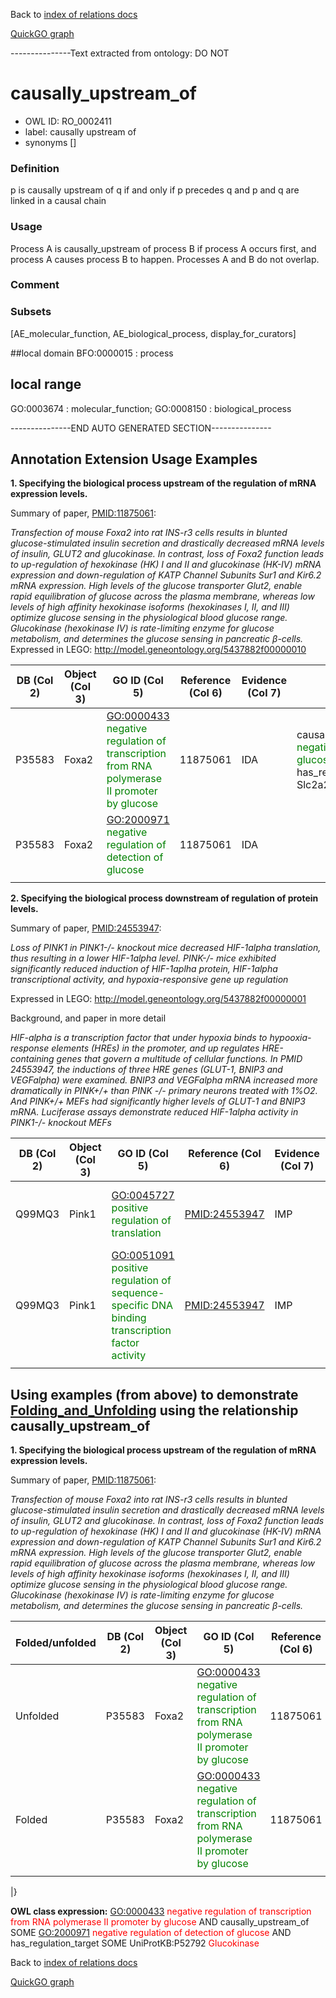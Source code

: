 Back to [index of relations docs](https://github.com/geneontology/annotation_extensions/tree/master/doc)

[QuickGO graph](http://www.ebi.ac.uk/QuickGO/AnnotationExtensionRelations.html)

---------------Text extracted from ontology: DO NOT

# causally_upstream_of
* OWL ID: RO_0002411
* label: causally upstream of
* synonyms
[]

### Definition
p is causally upstream of q if and only if p precedes q and p and q are linked in a causal chain

### Usage
Process A is causally_upstream of process B if process A occurs first, and process A causes process B to happen. Processes A and B do not overlap.

### Comment


### Subsets
[AE_molecular_function, AE_biological_process, display_for_curators]

##local domain
BFO:0000015 : process

## local range
GO:0003674 : molecular_function; GO:0008150 : biological_process

---------------END AUTO GENERATED SECTION---------------

Annotation Extension Usage Examples
-----------------------------------

**1. Specifying the biological process upstream of the regulation of mRNA expression levels.**

Summary of paper, [<PMID:11875061>](http://www.ncbi.nlm.nih.gov/pubmed/11875061):

*Transfection of mouse Foxa2 into rat INS-r3 cells results in blunted glucose-stimulated insulin secretion and drastically decreased mRNA levels of insulin, GLUT2 and glucokinase. In contrast, loss of Foxa2 function leads to up-regulation of hexokinase (HK) I and II and glucokinase (HK-IV) mRNA expression and down-regulation of KATP Channel Subunits Sur1 and Kir6.2 mRNA expression. High levels of the glucose transporter Glut2, enable rapid equilibration of glucose across the plasma membrane, whereas low levels of high affinity hexokinase isoforms (hexokinases I, II, and III) optimize glucose sensing in the physiological blood glucose range. Glucokinase (hexokinase IV) is rate-limiting enzyme for glucose metabolism, and determines the glucose sensing in pancreatic β-cells.* Expressed in LEGO: <http://model.geneontology.org/5437882f00000010>

| DB (Col 2) | Object (Col 3) | GO ID (Col 5)                                                                                                                  | Reference (Col 6) | Evidence (Col 7) | Extension (Col 16)                                                                                                                                                                                                                                                                                                                                                                                                      |
|------------|----------------|--------------------------------------------------------------------------------------------------------------------------------|-------------------|------------------|-------------------------------------------------------------------------------------------------------------------------------------------------------------------------------------------------------------------------------------------------------------------------------------------------------------------------------------------------------------------------------------------------------------------------|
| P35583     | Foxa2          | <GO:0000433> <span style="color:green"> negative regulation of transcription from RNA polymerase II promoter by glucose</span> | 11875061          | IDA              | causally\_upstream\_of <GO:2000971> <span style="color:green"> negative regulation of detection of glucose</span> has\_regulation\_target(UniProtKB:P14246 Slc2a2) <span style="color:green">Glut2</span>| causally\_upstream\_of <GO:2000971> <span style="color:green"> negative regulation of detection of glucose</span> has\_regulation\_target(UniProtKB:P52792 GCK) <span style="color:green">Glucokinase</span> |
| P35583     | Foxa2          | <GO:2000971> <span style="color:green"> negative regulation of detection of glucose</span>                                     | 11875061          | IDA              |                                                                                                                                                                                                                                                                                                                                                                                                                         |
||

**2. Specifying the biological process downstream of regulation of protein levels.**

Summary of paper, [<PMID:24553947>](http://www.ncbi.nlm.nih.gov/pubmed/24553947):

*Loss of PINK1 in PINK1-/- knockout mice decreased HIF-1alpha translation, thus resulting in a lower HIF-1alpha level. PINK-/- mice exhibited significantly reduced induction of HIF-1aplha protein, HIF-1alpha transcriptional activity, and hypoxia-responsive gene up regulation*

Expressed in LEGO: <http://model.geneontology.org/5437882f00000001>

Background, and paper in more detail

*HIF-alpha is a transcription factor that under hypoxia binds to hypooxia-response elements (HREs) in the promoter, and up regulates HRE-containing genes that govern a multitude of cellular functions. In PMID 24553947, the inductions of three HRE genes (GLUT-1, BNIP3 and VEGFalpha) were examined. BNIP3 and VEGFalpha mRNA increased more dramatically in PINK+/+ than PINK -/- primary neurons treated with 1%O2. And PINK+/+ MEFs had significantly higher levels of GLUT-1 and BNIP3 mRNA. Luciferase assays demonstrate reduced HIF-1alpha activity in PINK1-/- knockout MEFs*

| DB (Col 2) | Object (Col 3) | GO ID (Col 5)                                                                                                                    | Reference (Col 6) | Evidence (Col 7) | Extension (Col 16)                                                                                                                                                                                                                                 |
|------------|----------------|----------------------------------------------------------------------------------------------------------------------------------|-------------------|------------------|----------------------------------------------------------------------------------------------------------------------------------------------------------------------------------------------------------------------------------------------------|
| Q99MQ3     | Pink1          | <GO:0045727> <span style="color:green">positive regulation of translation</span>                                                 | <PMID:24553947>   | IMP              | causally\_upstream\_of <GO:0051091> <span style="color:green">positive regulation of sequence-specific DNA binding transcription factor activity</span> has\_regulation\_target(UniProtKB:Q61221 Hif1a) <span style="color:green">HIF1alpha</span> |
| Q99MQ3     | Pink1          | <GO:0051091> <span style="color:green">positive regulation of sequence-specific DNA binding transcription factor activity</span> | <PMID:24553947>   | IMP              | has\_regulation\_target(UniProtKB:Q61221 Hif1a)                                                                                                                                                                                                    |
||

Using examples (from above) to demonstrate [Folding\_and\_Unfolding](Folding_and_Unfolding "wikilink") using the relationship causally\_upstream\_of
----------------------------------------------------------------------------------------------------------------------------------------------------

 **1. Specifying the biological process upstream of the regulation of mRNA expression levels.**

Summary of paper, [<PMID:11875061>](http://www.ncbi.nlm.nih.gov/pubmed/11875061):

*Transfection of mouse Foxa2 into rat INS-r3 cells results in blunted glucose-stimulated insulin secretion and drastically decreased mRNA levels of insulin, GLUT2 and glucokinase. In contrast, loss of Foxa2 function leads to up-regulation of hexokinase (HK) I and II and glucokinase (HK-IV) mRNA expression and down-regulation of KATP Channel Subunits Sur1 and Kir6.2 mRNA expression. High levels of the glucose transporter Glut2, enable rapid equilibration of glucose across the plasma membrane, whereas low levels of high affinity hexokinase isoforms (hexokinases I, II, and III) optimize glucose sensing in the physiological blood glucose range. Glucokinase (hexokinase IV) is rate-limiting enzyme for glucose metabolism, and determines the glucose sensing in pancreatic β-cells.*

| Folded/unfolded | DB (Col 2) | Object (Col 3) | GO ID (Col 5)                                                                                                                  | Reference (Col 6) | Evidence (Col 7) | Extension (Col 16)                                                                                                                                                                                                                                                                                                                                                                                                      |
|-----------------|------------|----------------|--------------------------------------------------------------------------------------------------------------------------------|-------------------|------------------|-------------------------------------------------------------------------------------------------------------------------------------------------------------------------------------------------------------------------------------------------------------------------------------------------------------------------------------------------------------------------------------------------------------------------|
| Unfolded        | P35583     | Foxa2          | <GO:0000433> <span style="color:green"> negative regulation of transcription from RNA polymerase II promoter by glucose</span> | 11875061          | IDA              | causally\_upstream\_of <GO:2000971> <span style="color:green"> negative regulation of detection of glucose</span> has\_regulation\_target(UniProtKB:P14246 Slc2a2) <span style="color:green">Glut2</span>| causally\_upstream\_of <GO:2000971> <span style="color:green"> negative regulation of detection of glucose</span> has\_regulation\_target(UniProtKB:P52792 GCK) <span style="color:green">Glucokinase</span> |
| Folded          | P35583     | Foxa2          | <GO:0000433> <span style="color:green"> negative regulation of transcription from RNA polymerase II promoter by glucose</span> | 11875061          | IDA              | <span style="color:red">No new GO term created</span>                                                                                                                                                                                                                                                                                                                                                                   |
||

|}

**OWL class expression:** <GO:0000433> <span style="color:red">negative regulation of transcription from RNA polymerase II promoter by glucose</span> AND causally\_upstream\_of SOME <GO:2000971> <span style="color:red">negative regulation of detection of glucose</span> AND has\_regulation\_target SOME UniProtKB:P52792 <span style="color:red">Glucokinase</span>


Back to [index of relations docs](https://github.com/geneontology/annotation_extensions/tree/master/doc)

[QuickGO graph](http://www.ebi.ac.uk/QuickGO/AnnotationExtensionRelations.html)

